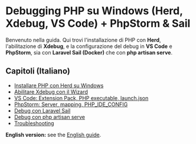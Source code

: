 # Debugging PHP su Windows (Herd, Xdebug, VS Code) + PhpStorm & Sail

Benvenuto nella guida. Qui trovi l'installazione di PHP con **Herd**, l'abilitazione di **Xdebug**, e la configurazione del debug in **VS Code** e **PhpStorm**, sia con **Laravel Sail (Docker)** che con **php artisan serve**.

## Capitoli (Italiano)
- [Installare PHP con Herd su Windows](01-install-php-herd.md)
- [Abilitare Xdebug con il Wizard](02-xdebug-wizard-windows.md)
- [VS Code: Extension Pack, PHP executable, launch.json](03-vscode-setup.md)
- [PhpStorm: Server, mapping, PHP_IDE_CONFIG](04-phpstorm-setup.md)
- [Debug con Laravel Sail](05-debug-with-sail.md)
- [Debug con php artisan serve](06-debug-with-artisan-serve.md)
- [Troubleshooting](07-troubleshooting.md)

**English version:** see the [English guide](en/index.md).
